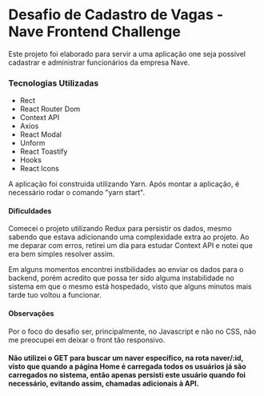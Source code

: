 # Desafio de Cadastro de Vagas - Nave Frontend Challenge

Este projeto foi elaborado para servir a uma aplicação one seja possível cadastrar e administrar funcionários da empresa Nave.

### Tecnologias Utilizadas
* Rect
* React Router Dom
* Context API
* Axios
* React Modal
* Unform
* React Toastify
* Hooks
* React Icons

A aplicação foi construida utilizando Yarn. Após montar a aplicação, é necessário rodar o comando "yarn start".

#### Dificuldades
Comecei o projeto utilizando Redux para persistir os dados, mesmo sabendo que estava adicionando uma complexidade extra ao projeto. Ao me deparar com erros, retirei um dia para estudar Context API e notei que era bem simples resolver assim.

Em alguns momentos encontrei instbilidades ao enviar os dados para o backend, porém acredito que possa ter sido alguma instabilidade no sistema em que o mesmo está hospedado, visto que alguns minutos mais tarde tuo voltou a funcionar.

#### Observações
Por o foco do desafio ser, principalmente, no Javascript e não no CSS, não me preocupei em deixar o front tão responsivo.

#### Não utilizei o GET para buscar um naver específico, na rota naver/:id, visto que quando a página Home é carregada todos os usuários já são carregados no sistema, então apenas persisti este usuário quando foi necessário, evitando assim, chamadas adicionais à API. 
